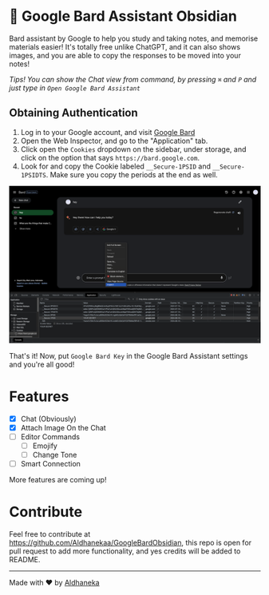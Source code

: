 # 💬 Google Bard Assistant Obsidian

Bard assistant by Google to help you study and taking notes, and memorise materials easier! It's totally free unlike ChatGPT, and it can also shows images, and you are able to copy the responses to be moved into your notes!

_Tips! You can show the Chat view from command, by pressing `⌘` and `P` and just type in `Open Google Bard Assistant`_

## Obtaining Authentication

1. Log in to your Google account, and visit [Google Bard](https://bard.google.com)
2. Open the Web Inspector, and go to the "Application" tab.
3. Click open the `Cookies` dropdown on the sidebar, under storage, and click on the option that says `https://bard.google.com`.
4. Look for and copy the Cookie labeled `__Secure-1PSID` and `__Secure-1PSIDTS`. Make sure you copy the periods at the end as well.

<img src="./assets/Screenshot 2023-07-19 at 22.26.50.png"></img>

That's it! Now, put `Google Bard Key` in the Google Bard Assistant settings and you're all good!

# Features

-   [x] Chat (Obviously)
-   [x] Attach Image On the Chat
-   [ ] Editor Commands
    -   [ ] Emojify
    -   [ ] Change Tone
-   [ ] Smart Connection

More features are coming up!

# Contribute

Feel free to contribute at https://github.com/Aldhanekaa/GoogleBardObsidian, this repo is open for pull request to add more functionality, and yes credits will be added to README.

---

Made with ❤️ by [Aldhaneka](https://github.com/aldhanekaa)
